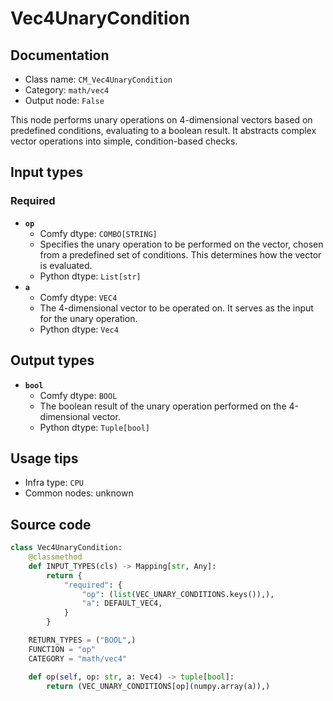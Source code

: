 # Vec4UnaryCondition
## Documentation
- Class name: `CM_Vec4UnaryCondition`
- Category: `math/vec4`
- Output node: `False`

This node performs unary operations on 4-dimensional vectors based on predefined conditions, evaluating to a boolean result. It abstracts complex vector operations into simple, condition-based checks.
## Input types
### Required
- **`op`**
    - Comfy dtype: `COMBO[STRING]`
    - Specifies the unary operation to be performed on the vector, chosen from a predefined set of conditions. This determines how the vector is evaluated.
    - Python dtype: `List[str]`
- **`a`**
    - Comfy dtype: `VEC4`
    - The 4-dimensional vector to be operated on. It serves as the input for the unary operation.
    - Python dtype: `Vec4`
## Output types
- **`bool`**
    - Comfy dtype: `BOOL`
    - The boolean result of the unary operation performed on the 4-dimensional vector.
    - Python dtype: `Tuple[bool]`
## Usage tips
- Infra type: `CPU`
- Common nodes: unknown


## Source code
```python
class Vec4UnaryCondition:
    @classmethod
    def INPUT_TYPES(cls) -> Mapping[str, Any]:
        return {
            "required": {
                "op": (list(VEC_UNARY_CONDITIONS.keys()),),
                "a": DEFAULT_VEC4,
            }
        }

    RETURN_TYPES = ("BOOL",)
    FUNCTION = "op"
    CATEGORY = "math/vec4"

    def op(self, op: str, a: Vec4) -> tuple[bool]:
        return (VEC_UNARY_CONDITIONS[op](numpy.array(a)),)

```
